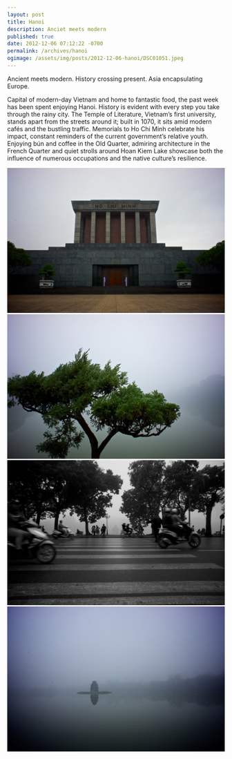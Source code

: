 ```yaml
---
layout: post
title: Hanoi
description: Anciet meets modern
published: true
date: 2012-12-06 07:12:22 -0700
permalink: /archives/hanoi
ogimage: /assets/img/posts/2012-12-06-hanoi/DSC01051.jpeg
---
```

Ancient meets modern. History crossing present. Asia encapsulating Europe.

Capital of modern-day Vietnam and home to fantastic food, the past week has been spent enjoying Hanoi. History is evident with every step you take through the rainy city. The Temple of Literature, Vietnam’s first university, stands apart from the streets around it; built in 1070, it sits amid modern cafés and the bustling traffic. Memorials to Ho Chi Minh celebrate his impact, constant reminders of the current government’s relative youth. Enjoying bún and coffee in the Old Quarter, admiring architecture in the French Quarter and quiet strolls around Hoan Kiem Lake showcase both the influence of numerous occupations and the native culture’s resilience.

![Ho Chi Minh Mausoleum][1]
![Hoan Kiem Lake][2]
![Motorbikes and Turtle Tower][3]
![Turtle Tower in Hoan Kiem Lake][4]

[1]: /assets/img/posts/2012-12-06-hanoi/DSC01017.jpeg
[2]: /assets/img/posts/2012-12-06-hanoi/DSC01038.jpeg
[3]: /assets/img/posts/2012-12-06-hanoi/DSC01049.jpeg
[4]: /assets/img/posts/2012-12-06-hanoi/DSC01051.jpeg